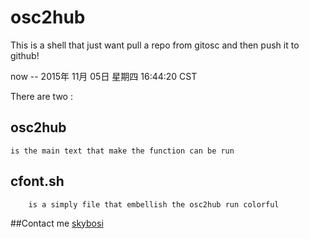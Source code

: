# osc2hub
This is a shell that just want pull a repo from gitosc and then push it to github!

now -- 2015年 11月 05日 星期四 16:44:20 CST 

There are two :
## osc2hub 
    is the main text that make the function can be run 
## cfont.sh
	    is a simply file that embellish the osc2hub run colorful
##Contact me
		[skybosi](skybosi_fxc@163.com)

